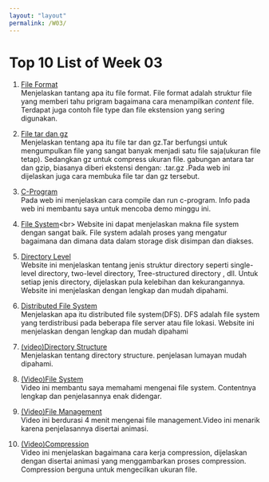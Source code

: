 ```yaml
---
layout: "layout"
permalink: /W03/
---
```


# Top 10 List of Week 03

1. [File Format](https://www.computerhope.com/jargon/f/file-format.htm)<br>
Menjelaskan tantang apa itu file format. File format adalah struktur file yang memberi tahu prigram bagaimana cara menampilkan <i>content</i> file. 
Terdapat juga contoh file type dan file ekstension yang sering digunakan.

2. [File tar dan gz](https://jagongoding.com/linux/perbedaan-antara-tar-dan-gz/)<br>
Menjelaskan tentang apa itu file tar dan gz.Tar berfungsi untuk mengumpulkan file yang sangat banyak menjadi satu file saja(ukuran file tetap).
Sedangkan gz untuk compress ukuran file. gabungan antara tar dan gzip, biasanya diberi ekstensi dengan: .tar.gz .Pada web ini dijelaskan juga
cara membuka file tar dan gz tersebut.

3. [C-Program](https://vitux.com/how-to-write-and-run-a-c-program-in-linux/)<br>
Pada web ini menjelaskan cara compile dan run c-program. Info pada web ini membantu saya untuk mencoba demo minggu ini.

4. [File System](https://www.techopedia.com/definition/5510/file-system#:~:text=A%20file%20system%20is%20a,abstract%20to%20a%20human%20user.)<br>
Website ini dapat menjelaskan makna file system dengan sangat baik. File system adalah proses yang mengatur bagaimana dan dimana data dalam storage disk 
disimpan dan diakses.

5. [Directory Level](https://www.geeksforgeeks.org/structures-of-directory-in-operating-system/)<br>
Website ini menjelaskan tentang jenis struktur directory seperti single-level directory, two-level directory, Tree-structured directory , dll.
Untuk setiap jenis directory, dijelaskan pula kelebihan dan kekurangannya. Website ini menjelaskan dengan lengkap dan mudah dipahami. 

6. [Distributed File System](https://www.geeksforgeeks.org/what-is-dfsdistributed-file-system/)<br>
Menjelaskan apa itu distributed file system(DFS). DFS adalah file system yang terdistribusi pada beberapa file server atau file lokasi. 
Website ini menjelaskan dengan lengkap dan mudah dipahami

7. [(video)Directory Structure](https://www.youtube.com/watch?v=GTd1xFzkpS4)<br>
Menjelaskan tentang directory structure. penjelasan lumayan mudah dipahami.

8. [(Video)File System](https://www.youtube.com/watch?v=KN8YgJnShPM)<br>
Video ini membantu saya memahami  mengenai file system. Contentnya lengkap dan penjelasannya enak didengar.

9. [(Video)File Management](https://www.youtube.com/watch?v=k-EID5_2D9U)<br>
Video ini berdurasi 4 menit mengenai file management.Video ini menarik karena penjelasannya disertai animasi.

10. [(Video)Compression](https://www.youtube.com/watch?v=OtDxDvCpPL4)<br>
Video ini menjelaskan bagaimana cara kerja compression, dijelaskan dengan disertai animasi yang menggambarkan proses compression.
Compression berguna untuk mengecilkan ukuran file.

